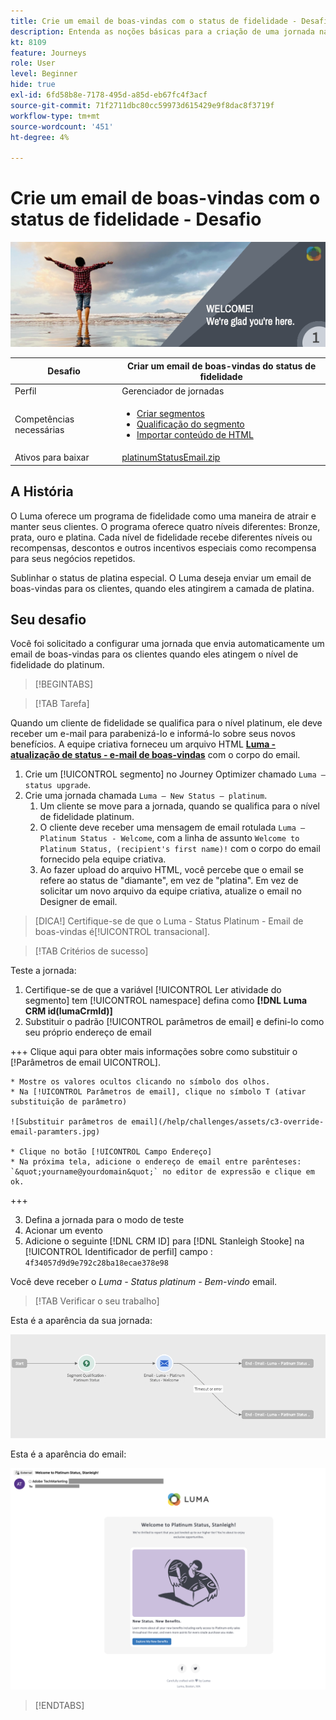 ```yaml
---
title: Crie um email de boas-vindas com o status de fidelidade - Desafio
description: Entenda as noções básicas para a criação de uma jornada na tela de jornada.
kt: 8109
feature: Journeys
role: User
level: Beginner
hide: true
exl-id: 6fd58b8e-7178-495d-a85d-eb67fc4f3acf
source-git-commit: 71f2711dbc80cc59973d615429e9f8dac8f3719f
workflow-type: tm+mt
source-wordcount: '451'
ht-degree: 4%

---
```


# Crie um email de boas-vindas com o status de fidelidade - Desafio

![Status de fidelidade email de boas-vindas - Banner de desafio](/help/challenges/assets/email-assets/luma-transactional-onboarding-1.png)

| Desafio | Criar um email de boas-vindas do status de fidelidade |
|---|---|
| Perfil | Gerenciador de jornadas |
| Competências necessárias | <ul><li>[Criar segmentos](https://experienceleague.adobe.com/docs/journey-optimizer-learn/tutorials/profiles-segments-subscriptions/create-segments.html)</li> <li>[Qualificação do segmento](https://experienceleague.adobe.com/docs/journey-optimizer-learn/tutorials/create-journeys/use-case-read-segment-qualification.html)</li><li>[Importar conteúdo de HTML](https://experienceleague.adobe.com/docs/journey-optimizer-learn/tutorials/create-messages/create-emails/import-and-author-html-email-content.html)</li></ul> |
| Ativos para baixar | [platinumStatusEmail.zip](/help/challenges/assets/email-assets/platinumStatusEmail.zip) |

## A História

O Luma oferece um programa de fidelidade como uma maneira de atrair e manter seus clientes. O programa oferece quatro níveis diferentes: Bronze, prata, ouro e platina. Cada nível de fidelidade recebe diferentes níveis ou recompensas, descontos e outros incentivos especiais como recompensa para seus negócios repetidos.

Sublinhar o status de platina especial. O Luma deseja enviar um email de boas-vindas para os clientes, quando eles atingirem a camada de platina.

## Seu desafio

Você foi solicitado a configurar uma jornada que envia automaticamente um email de boas-vindas para os clientes quando eles atingem o nível de fidelidade do platinum.

>[!BEGINTABS]

>[!TAB Tarefa]

Quando um cliente de fidelidade se qualifica para o nível platinum, ele deve receber um e-mail para parabenizá-lo e informá-lo sobre seus novos benefícios. A equipe criativa forneceu um arquivo HTML **[Luma - atualização de status - e-mail de boas-vindas](/help/challenges/assets/email-assets/StatusUpgradeEmail.zip)** com o corpo do email.

1. Crie um [!UICONTROL segmento] no Journey Optimizer chamado `Luma – status upgrade`.
2. Crie uma jornada chamada `Luma – New Status – platinum`.
   1. Um cliente se move para a jornada, quando se qualifica para o nível de fidelidade platinum.
   2. O cliente deve receber uma mensagem de email rotulada `Luma – Platinum Status - Welcome`, com a linha de assunto `Welcome to Platinum Status, (recipient's first name)!` com o corpo do email fornecido pela equipe criativa.
   3. Ao fazer upload do arquivo HTML, você percebe que o email se refere ao status de &quot;diamante&quot;, em vez de &quot;platina&quot;. Em vez de solicitar um novo arquivo da equipe criativa, atualize o email no Designer de email.

>[DICA!]
> Certifique-se de que o Luma - Status Platinum - Email de boas-vindas é[!UICONTROL transacional].


>[!TAB Critérios de sucesso]

Teste a jornada:

1. Certifique-se de que a variável [!UICONTROL Ler atividade do segmento] tem [!UICONTROL namespace] defina como **[!DNL Luma CRM id(lumaCrmId)]**
2. Substituir o padrão [!UICONTROL parâmetros de email] e defini-lo como seu próprio endereço de email

+++ Clique aqui para obter mais informações sobre como substituir o [!Parâmetros de email UICONTROL].

    * Mostre os valores ocultos clicando no símbolo dos olhos.
    * Na [!UICONTROL Parâmetros de email], clique no símbolo T (ativar substituição de parâmetro)
    
    ![Substituir parâmetros de email](/help/challenges/assets/c3-override-email-paramters.jpg)
    
    * Clique no botão [!UICONTROL Campo Endereço]
    * Na próxima tela, adicione o endereço de email entre parênteses: `&quot;yourname@yourdomain&quot;` no editor de expressão e clique em ok.
+++

3. Defina a jornada para o modo de teste
4. Acionar um evento
5. Adicione o seguinte [!DNL CRM ID] para [!DNL Stanleigh Stooke] na [!UICONTROL Identificador de perfil] campo : `4f34057d9d9e792c28ba18ecae378e98`

Você deve receber o *Luma - Status platinum - Bem-vindo* email.

>[!TAB Verificar o seu trabalho]

Esta é a aparência da sua jornada:

![platinum-status-upgrade-jornada](/help/challenges/assets/journey-luma-status-upgrade.png)


Esta é a aparência do email:

![Luma - atualização de status - e-mail de boas-vindas](/help/challenges/assets/status-upgrade-welcome-email.png)

>[!ENDTABS]

